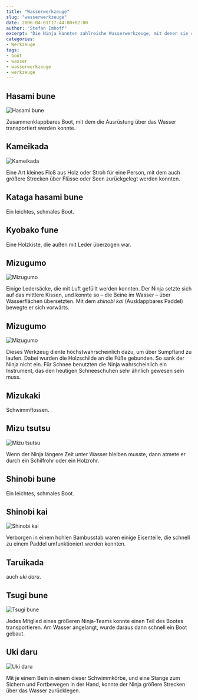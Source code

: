 ```yaml
---
title: "Wasserwerkzeuge"
slug: "wasserwerkzeuge"
date: 2006-04-01T17:44:00+02:00
author: "Stefan Imhoff"
excerpt: "Die Ninja kannten zahlreiche Wasserwerkzeuge, mit denen sie sich schnell über oder unter Wasser und Sumpfland bewegen konnten. Auf diese Weise konnten sie die Samurai, die Rüstungen trugen, mit Leichtigkeit hinter sich lassen."
categories:
- Werkzeuge
tags:
- boot
- wasser
- wasserwerkzeuge
- werkzeuge
---
```


## Hasami bune

![Hasami bune](/assets/images/artikel/werkzeuge-hasamibune.jpg)

Zusammenklappbares Boot, mit dem die Ausrüstung über das Wasser transportiert werden konnte.


## Kameikada

![Kameikada](/assets/images/artikel/werkzeuge-kameikada.jpg)

Eine Art kleines Floß aus Holz oder Stroh für eine Person, mit dem auch größere Strecken über Flüsse oder Seen zurückgelegt werden konnten.


## Kataga hasami bune

Ein leichtes, schmales Boot.


## Kyobako fune

Eine Holzkiste, die außen mit Leder überzogen war.


## Mizugumo

![Mizugumo](/assets/images/artikel/werkzeuge-mizugumo1.jpg)

Einige Ledersäcke, die mit Luft gefüllt werden konnten. Der Ninja setzte sich auf das mittlere Kissen, und konnte so – die Beine im Wasser – über Wasserflächen übersetzten. Mit dem *shinobi kai* (Ausklappbares Paddel) bewegte er sich vorwärts.


## Mizugumo

![Mizugumo](/assets/images/artikel/werkzeuge-mizugumo2.jpg)

Dieses Werkzeug diente höchstwahrscheinlich dazu, um über Sumpfland zu laufen. Dabei wurden die Holzschilde an die Füße gebunden. So sank der Ninja nicht ein. Für Schnee benutzten die Ninja wahrscheinlich ein Instrument, das den heutigen Schneeschuhen sehr ähnlich gewesen sein muss.


## Mizukaki

Schwimmflossen.


## Mizu tsutsu

![Mizu tsutsu](/assets/images/artikel/werkzeuge-mizutsu.jpg)

Wenn der Ninja längere Zeit unter Wasser bleiben musste, dann atmete er durch ein Schilfrohr oder ein Holzrohr.


## Shinobi bune

Ein leichtes, schmales Boot.


## Shinobi kai

![Shinobi kai](/assets/images/artikel/werkzeuge-shinobikai.jpg)

Verborgen in einem hohlen Bambusstab waren einige Eisenteile, die schnell zu einem Paddel umfunktioniert werden konnten.


## Taruikada

auch *uki daru*.


## Tsugi bune

![Tsugi bune](/assets/images/artikel/werkzeuge-tsugibune.jpg)

Jedes Mitglied eines größeren Ninja-Teams konnte einen Teil des Bootes transportieren. Am Wasser angelangt, wurde daraus dann schnell ein Boot gebaut.


## Uki daru

![Uki daru](/assets/images/artikel/werkzeuge-ukidaru.jpg)

Mit je einem Bein in einem dieser Schwimmkörbe, und eine Stange zum Sichern und Fortbewegen in der Hand, konnte der Ninja größere Strecken über das Wasser zurücklegen.
